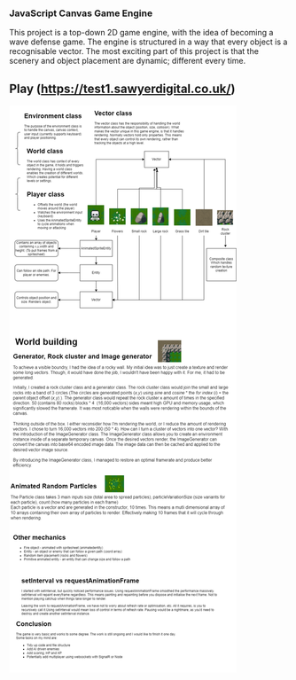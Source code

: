 ### JavaScript Canvas Game Engine

This project is a top-down 2D game engine, with the idea of becoming a wave defense game. The engine is structured in a way that every object is a recognisable vector. The most exciting part of this project is that the scenery and object placement are dynamic; different every time.

## Play (https://test1.sawyerdigital.co.uk/)

![screenshot](gamedoc.png)
